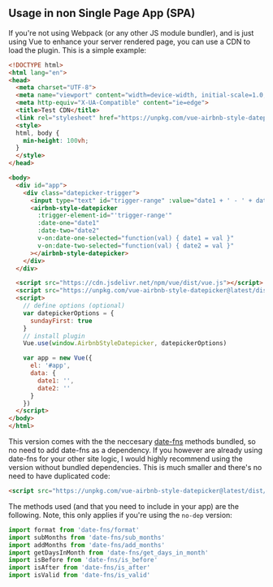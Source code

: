 ## Usage in non Single Page App (SPA)
If you're not using Webpack (or any other JS module bundler), and is just using Vue to enhance your server rendered page, you can use a CDN to load the plugin. This is a simple example:
```html
<!DOCTYPE html>
<html lang="en">
<head>
  <meta charset="UTF-8">
  <meta name="viewport" content="width=device-width, initial-scale=1.0, maximum-scale=1.0, user-scalable=0" />
  <meta http-equiv="X-UA-Compatible" content="ie=edge">
  <title>Test CDN</title>
  <link rel="stylesheet" href="https://unpkg.com/vue-airbnb-style-datepicker@latest/dist/styles.css">
  <style>
  html, body {
    min-height: 100vh;
  }
  </style>
</head>

<body>
  <div id="app">
    <div class="datepicker-trigger">
      <input type="text" id="trigger-range" :value="date1 + ' - ' + date2" readonly>
      <airbnb-style-datepicker
        :trigger-element-id="'trigger-range'"
        :date-one="date1"
        :date-two="date2"
        v-on:date-one-selected="function(val) { date1 = val }"
        v-on:date-two-selected="function(val) { date2 = val }"
      ></airbnb-style-datepicker>
    </div>
  </div>

  <script src="https://cdn.jsdelivr.net/npm/vue/dist/vue.js"></script>
  <script src="https://unpkg.com/vue-airbnb-style-datepicker@latest/dist/vue-airbnb-style-datepicker.min.js"></script>
  <script>
    // define options (optional)
    var datepickerOptions = {
      sundayFirst: true
    }
    // install plugin
    Vue.use(window.AirbnbStyleDatepicker, datepickerOptions)

    var app = new Vue({
      el: '#app',
      data: {
        date1: '',
        date2: ''
      }
    })
  </script>
</body>
</html>

```

This version comes with the the neccesary [date-fns](https://date-fns.org/) methods bundled, so no need to add date-fns as a dependency.
If you however are already using date-fns for your other site logic, I would highly recommend using the version without bundled dependencies. This is much smaller and there's no need to have duplicated code:
```html
<script src="https://unpkg.com/vue-airbnb-style-datepicker@latest/dist/no-dep/vue-airbnb-style-datepicker.min.js"></script>
```

The methods used (and that you need to include in your app) are the following. Note, this only applies if you're using the `no-dep` version:
```javascript
import format from 'date-fns/format'
import subMonths from 'date-fns/sub_months'
import addMonths from 'date-fns/add_months'
import getDaysInMonth from 'date-fns/get_days_in_month'
import isBefore from 'date-fns/is_before'
import isAfter from 'date-fns/is_after'
import isValid from 'date-fns/is_valid'
```
